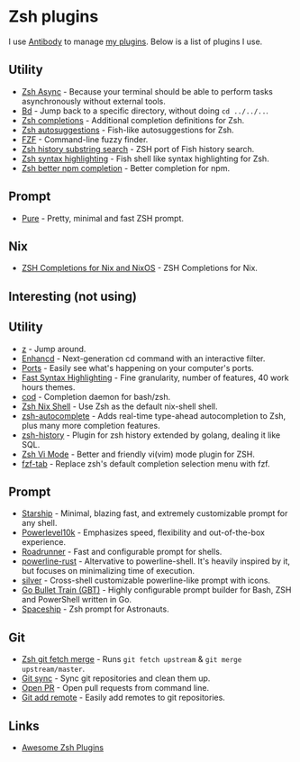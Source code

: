 # Zsh plugins

I use [Antibody](https://github.com/getantibody/antibody) to manage [my plugins](https://github.com/nikitavoloboev/dotfiles/blob/master/zsh/plugins.txt#L1). Below is a list of plugins I use.

## Utility

- [Zsh Async](https://github.com/mafredri/zsh-async) - Because your terminal should be able to perform tasks asynchronously without external tools.
- [Bd](https://github.com/Tarrasch/zsh-bd) - Jump back to a specific directory, without doing `cd ../../..`.
- [Zsh completions](https://github.com/zsh-users/zsh-completions) - Additional completion definitions for Zsh.
- [Zsh autosuggestions](https://github.com/zsh-users/zsh-autosuggestions) - Fish-like autosuggestions for Zsh.
- [FZF](https://github.com/junegunn/fzf) - Command-line fuzzy finder.
- [Zsh history substring search](https://github.com/zsh-users/zsh-history-substring-search) - ZSH port of Fish history search.
- [Zsh syntax highlighting](https://github.com/zsh-users/zsh-syntax-highlighting) - Fish shell like syntax highlighting for Zsh.
- [Zsh better npm completion](https://github.com/lukechilds/zsh-better-npm-completion) - Better completion for npm.

## Prompt

- [Pure](https://github.com/sindresorhus/pure) - Pretty, minimal and fast ZSH prompt.

## Nix

- [ZSH Completions for Nix and NixOS](https://github.com/spwhitt/nix-zsh-completions) - ZSH Completions for Nix.

## Interesting (not using)

## Utility

- [z](https://github.com/rupa/z) - Jump around.
- [Enhancd](https://github.com/b4b4r07/enhancd) - Next-generation cd command with an interactive filter.
- [Ports](https://github.com/caarlos0/ports) - Easily see what's happening on your computer's ports.
- [Fast Syntax Highlighting](https://github.com/zdharma/fast-syntax-highlighting) - Fine granularity, number of features, 40 work hours themes.
- [cod](https://github.com/dim-an/cod) - Completion daemon for bash/zsh.
- [Zsh Nix Shell](https://github.com/chisui/zsh-nix-shell) - Use Zsh as the default nix-shell shell.
- [zsh-autocomplete](https://github.com/marlonrichert/zsh-autocomplete) - Adds real-time type-ahead autocompletion to Zsh, plus many more completion features.
- [zsh-history](https://github.com/b4b4r07/zsh-history) - Plugin for zsh history extended by golang, dealing it like SQL.
- [Zsh Vi Mode](https://github.com/jeffreytse/zsh-vi-mode) - Better and friendly vi(vim) mode plugin for ZSH.
- [fzf-tab](https://github.com/Aloxaf/fzf-tab) - Replace zsh's default completion selection menu with fzf.

## Prompt

- [Starship](https://github.com/starship/starship) - Minimal, blazing fast, and extremely customizable prompt for any shell.
- [Powerlevel10k](https://github.com/romkatv/powerlevel10k) - Emphasizes speed, flexibility and out-of-the-box experience.
- [Roadrunner](https://github.com/juanibiapina/roadrunner) - Fast and configurable prompt for shells.
- [powerline-rust](https://github.com/cirho/powerline-rust) - Altervative to powerline-shell. It's heavily inspired by it, but focuses on minimalizing time of execution.
- [silver](https://github.com/reujab/silver) - Cross-shell customizable powerline-like prompt with icons.
- [Go Bullet Train (GBT)](https://github.com/jtyr/gbt) - Highly configurable prompt builder for Bash, ZSH and PowerShell written in Go.
- [Spaceship](https://github.com/denysdovhan/spaceship-prompt) - Zsh prompt for Astronauts.

## Git

- [Zsh git fetch merge](https://github.com/caarlos0/zsh-git-fetch-merge) - Runs `git fetch upstream` & `git merge upstream/master`.
- [Git sync](https://github.com/caarlos0/zsh-git-sync) - Sync git repositories and clean them up.
- [Open PR](https://github.com/caarlos0/zsh-open-pr) - Open pull requests from command line.
- [Git add remote](https://github.com/caarlos0/git-add-remote) - Easily add remotes to git repositories.

## Links

- [Awesome Zsh Plugins](https://github.com/unixorn/awesome-zsh-plugins)
